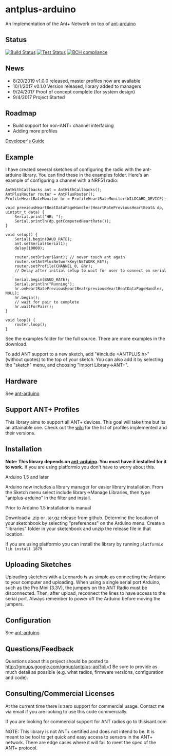 # antplus-arduino
An Implementation of the Ant+ Network on top of [ant-arduino](https://github.com/cujomalainey/ant-arduino)

## Status

[![Build Status](https://travis-ci.org/cujomalainey/antplus-arduino.svg?branch=master)](https://travis-ci.org/cujomalainey/antplus-arduino)
[![Test Status](https://img.shields.io/circleci/build/github/cujomalainey/antplus-arduino?label=test)](https://circleci.com/gh/cujomalainey/antplus-arduino)
[![BCH compliance](https://bettercodehub.com/edge/badge/cujomalainey/antplus-arduino?branch=master)](https://bettercodehub.com/)

## News

* 8/20/2019 v1.0.0 released, master profiles now are available
* 10/1/2017 v0.1.0 Version released, library added to managers
* 9/24/2017 Proof of concept complete (for system design)
* 9/4/2017 Project Started

## Roadmap

* Build support for non-ANT+ channel interfacing
* Adding more profiles

[Developer's Guide](https://github.com/cujomalainey/antplus-arduino/wiki/Developer's-Guide)

## Example
I have created several sketches of configuring the radio with the ant-arduino library. You can find these in the examples folder. Here's an example of configuring a channel with a NRF51 radio:

```
AntWithCallbacks ant = AntWithCallbacks();
AntPlusRouter router = AntPlusRouter();
ProfileHeartRateMonitor hr = ProfileHeartRateMonitor(WILDCARD_DEVICE);

void previousHeartBeatDataPageHandler(HeartRatePreviousHeartBeat& dp, uintptr_t data) {
    Serial.print("HR: ");
    Serial.println(dp.getComputedHeartRate());
}

void setup() {
    Serial1.begin(BAUD_RATE);
    ant.setSerial(Serial1);
    delay(10000);

    router.setDriver(&ant); // never touch ant again
    router.setAntPlusNetworkKey(NETWORK_KEY);
    router.setProfile(CHANNEL_0, &hr);
    // Delay after initial setup to wait for user to connect on serial

    Serial.begin(BAUD_RATE);
    Serial.println("Running");
    hr.onHeartRatePreviousHeartBeat(previousHeartBeatDataPageHandler, NULL);
    hr.begin();
    // wait for pair to complete
    hr.waitForPair();
}

void loop() {
    router.loop();
}
```

See the examples folder for the full source. There are more examples in the download.

To add ANT support to a new sketch, add "#include <ANTPLUS.h>" (without quotes) to the top of your sketch. You can also add it by selecting the "sketch" menu, and choosing "Import Library->ANT+".

## Hardware

See [ant-arduino](https://github.com/cujomalainey/ant-arduino#hardware)

## Support ANT+ Profiles

This library aims to support all ANT+ devices. This goal will take time but its an attainable one. Check out the [wiki](https://github.com/cujomalainey/antplus-arduino/wiki/Profile-Support) for the list of profiles implemented and their versions.

## Installation

**Note: This library depends on [ant-arduino](https://github.com/cujomalainey/ant-arduino). You must have it installed for it to work.** If you are using platformio you don't have to worry about this.

Arduino 1.5 and later

Arduino now includes a library manager for easier library installation. From the Sketch menu select include library->Manage Libraries, then type "antplus-arduino" in the filter and install.

Prior to Arduino 1.5 installation is manual

Download a .zip or .tar.gz release from github. Determine the location of your sketchbook by selecting "preferences" on the Arduino menu. Create a "libraries" folder in your sketchbook and unzip the release file in that location.

If you are using platformio you can install the library by running
``` platformio lib install 1879 ```

## Uploading Sketches

Uploading sketches with a Leonardo is as simple as connecting the Arduino to your computer and uploading. When using a single serial port Arduino, such as the Pro Mini (3.3V), the jumpers on the ANT Radio must be disconnected. Then, after upload, reconnect the lines to have access to the serial port. Always remember to power off the Arduino before moving the jumpers.

## Configuration

See [ant-arduino](https://github.com/cujomalainey/ant-arduino#configuration)

## Questions/Feedback

Questions about this project should be posted to http://groups.google.com/group/antplus-api?pli=1 Be sure to provide as much detail as possible (e.g. what radios, firmware versions, configuration and code).

## Consulting/Commercial Licenses
At the current time there is zero support for commercial usage. Contact me via email if you are looking to use this code commercially.

If you are looking for commercial support for ANT radios go to thisisant.com

NOTE: This library is not ANT+ certified and does not intend to be. It is meant to be tool to get quick and easy access to sensors in the ANT+ network. There are edge cases where it will fail to meet the spec of the ANT+ protocol.
